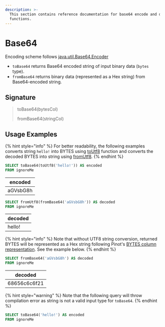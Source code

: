 ```yaml
---
description: >-
  This section contains reference documentation for base64 encode and decode
  functions.
---
```


# Base64

Encoding scheme follows [java.util.Base64.Encoder](https://docs.oracle.com/javase/8/docs/api/java/util/Base64.Encoder.html)

* `toBase64` returns Base64 encoded string of input binary data (`bytes` type).
* `fromBase64` returns binary data (represented as a Hex string) from Base64-encoded string.

## Signature

> toBase64(bytesCol)
>
> fromBase64(stringCol)

## Usage Examples

{% hint style="info" %}
For better readability, the following examples converts string `hello!` into BYTES using [toUtf8](https://docs.pinot.apache.org/configuration-reference/functions/utf8) function and converts the decoded BYTES into string using [fromUtf8](https://docs.pinot.apache.org/configuration-reference/functions/utf8).
{% endhint %}

```sql
SELECT toBase64(toUtf8('hello!')) AS encoded
FROM ignoreMe
```

| encoded  |
| -------- |
| aGVsbG8h |

```sql
SELECT fromUtf8(fromBase64('aGVsbG8h')) AS decoded
FROM ignoreMe
```

| decoded |
| ------- |
| hello!  |

{% hint style="info" %}
Note that without UTF8 string conversion, returned BYTES will be represented as a Hex string following Pinot's [BYTES column representation](https://docs.pinot.apache.org/users/user-guide-query/querying-pinot#bytes-column). See the example below.
{% endhint %}

```sql
SELECT fromBase64('aGVsbG8h') AS decoded
FROM ignoreMe
```

| decoded      |
| ------------ |
| 68656c6c6f21 |

{% hint style="warning" %}
Note that the following query will throw compilation error as string is not a valid input type for `toBase64`.
{% endhint %}

```sql
SELECT toBase64('hello!') AS encoded
FROM ignoreMe
```
